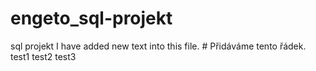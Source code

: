 # engeto_sql-projekt
sql projekt
I have added new text into this file.       # Přidáváme tento řádek.
test1
test2
test3
